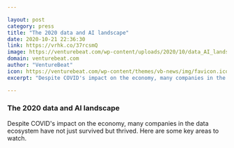 ```yaml
---

layout: post
category: press
title: "The 2020 data and AI landscape"
date: 2020-10-21 22:36:30
link: https://vrhk.co/37rcsmQ
image: https://venturebeat.com/wp-content/uploads/2020/10/data_AI_landscape.jpg?w=1200&strip=all
domain: venturebeat.com
author: "VentureBeat"
icon: https://venturebeat.com/wp-content/themes/vb-news/img/favicon.ico
excerpt: "Despite COVID's impact on the economy, many companies in the data ecosystem have not just survived but thrived. Here are some key areas to watch."

---
```


### The 2020 data and AI landscape

Despite COVID's impact on the economy, many companies in the data ecosystem have not just survived but thrived. Here are some key areas to watch.